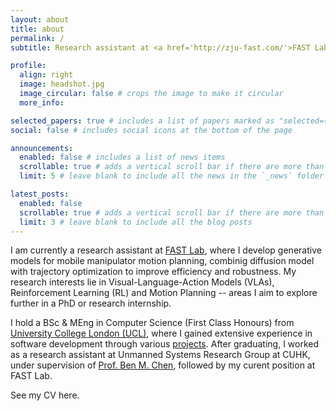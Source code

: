 ```yaml
---
layout: about
title: about
permalink: /
subtitle: Research assistant at <a href='http://zju-fast.com/'>FAST Lab</a>, Zhejiang University | UCL computer science graduate

profile:
  align: right
  image: headshot.jpg
  image_circular: false # crops the image to make it circular
  more_info: 

selected_papers: true # includes a list of papers marked as "selected={true}"
social: false # includes social icons at the bottom of the page

announcements:
  enabled: false # includes a list of news items
  scrollable: true # adds a vertical scroll bar if there are more than 3 news items
  limit: 5 # leave blank to include all the news in the `_news` folder

latest_posts:
  enabled: false
  scrollable: true # adds a vertical scroll bar if there are more than 3 new posts items
  limit: 3 # leave blank to include all the blog posts
---
```


I am currently a research assistant at [FAST Lab](http://zju-fast.com/), where I develop generative models for mobile manipulator motion planning, combinig diffusion model with trajectory optimization to improve efficiency and robustness. My research interests lie in Visual-Language-Action Models (VLAs), Reinforcement Learning (RL) and Motion Planning -- areas I aim to explore further in a PhD or research internship.

I hold a BSc & MEng in Computer Science (First Class Honours) from [University College London (UCL)](https://www.ucl.ac.uk/), where I gained extensive experience in software development through various [projects](/projects). After graduating, I worked as a research assistant at Unmanned Systems Research Group at CUHK, under supervision of [Prof. Ben M. Chen](https://www4.mae.cuhk.edu.hk/peoples/chen-benmei/), followed by my curent position at FAST Lab.

See my CV here.
